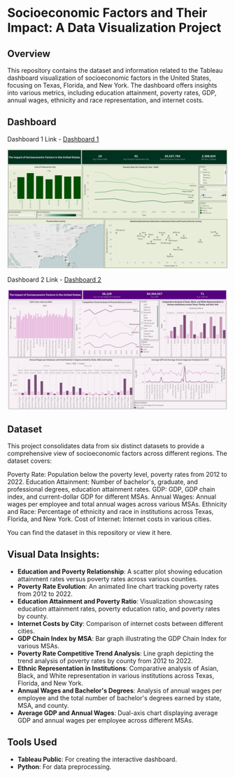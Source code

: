 # Socioeconomic Factors and Their Impact: A Data Visualization Project

## Overview

This repository contains the dataset and information related to the Tableau dashboard visualization of socioeconomic factors in the United States, focusing on Texas, Florida, and New York. The dashboard offers insights into various metrics, including education attainment, poverty rates, GDP, annual wages, ethnicity and race representation, and internet costs.

## Dashboard

Dashboard 1 Link - [Dashboard 1](https://public.tableau.com/app/profile/shweta.vinod.kulkarni2486/viz/ImpactofSocioeconomicFactorsintheUnitedStates/SocialandEducationalInsights)

<img src="Dashboard 1.jpg">

Dashboard 2 Link - [Dashboard 2](https://public.tableau.com/app/profile/shweta.vinod.kulkarni2486/viz/ImpactofSocioeconomicFactorsintheUnitedStates2/EconomicandSocialInsights)

<img src="Dashboard 2.jpg">

## Dataset

This project consolidates data from six distinct datasets to provide a comprehensive view of socioeconomic factors across different regions. The dataset covers:

Poverty Rate: Population below the poverty level, poverty rates from 2012 to 2022.
Education Attainment: Number of bachelor's, graduate, and professional degrees, education attainment rates.
GDP: GDP, GDP chain index, and current-dollar GDP for different MSAs.
Annual Wages: Annual wages per employee and total annual wages across various MSAs.
Ethnicity and Race: Percentage of ethnicity and race in institutions across Texas, Florida, and New York.
Cost of Internet: Internet costs in various cities.

You can find the dataset in this repository or view it here.


## Visual Data Insights:

- **Education and Poverty Relationship**: A scatter plot showing education attainment rates versus poverty rates across various counties.
- **Poverty Rate Evolution**: An animated line chart tracking poverty rates from 2012 to 2022.
- **Education Attainment and Poverty Ratio**: Visualization showcasing education attainment rates, poverty education ratio, and poverty rates by county.
- **Internet Costs by City**: Comparison of internet costs between different cities.
- **GDP Chain Index by MSA**: Bar graph illustrating the GDP Chain Index for various MSAs.
- **Poverty Rate Competitive Trend Analysis**: Line graph depicting the trend analysis of poverty rates by county from 2012 to 2022.
- **Ethnic Representation in Institutions**: Comparative analysis of Asian, Black, and White representation in various institutions across Texas, Florida, and New York.
- **Annual Wages and Bachelor's Degrees**: Analysis of annual wages per employee and the total number of bachelor's degrees earned by state, MSA, and county.
- **Average GDP and Annual Wages**: Dual-axis chart displaying average GDP and annual wages per employee across different MSAs.

## Tools Used

- **Tableau Public**: For creating the interactive dashboard.
- **Python**: For data preprocessing.
